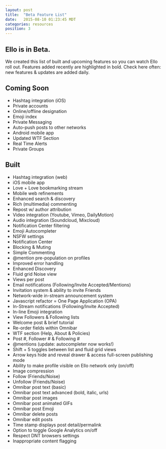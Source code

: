 ```yaml
---
layout: post
title:  "Beta Feature List"
date:   2015-08-10 01:23:45 MDT
categories: resources
position: 3
---
```

## Ello is in Beta.

We created this list of built and upcoming features so you can watch Ello roll out. Features added recently are highlighted in bold. Check here often: new features & updates are added daily.

## Coming Soon

* Hashtag integration (iOS)
* Private accounts
* Online/offline designation
* Emoji index
* Private Messaging
* Auto-push posts to other networks
* Android mobile app
* Updated WTF Section
* Real Time Alerts
* Private Groups

## Built

* Hashtag integration (web)
* iOS mobile app
* Love + Love bookmarking stream
* Mobile web refinements
* Enhanced search & discovery
* Rich (multimedia) commenting
* Repost w/ author attribution
* Video integration (Youtube, Vimeo, DailyMotion)
* Audio integration (Soundcloud, Mixcloud)
* Notification Center filtering
* Emoji Autocompleter
* NSFW settings
* Notification Center
* Blocking & Muting
* Simple Commenting
* @mention pre-population on profiles
* Improved error handling
* Enhanced Discovery
* Fluid grid Noise view
* Views per post
* Email notifications (Following/Invite Accepted/Mentions)
* Invitation system & ability to invite Friends
* Network-wide in-stream announcement system
* Javascript refactor = One Page Application (OPA)
* In-Stream notifications (Following/Invite Accepted)
* In-line Emoji integration
* View Followers & Following lists
* Welcome post & brief tutorial
* Re-order fields within Omnibar
* WTF section (Help, About & Policies)
* Post #, Follower # & Following #
* @mentions (update: autocompleter now works!)
* Shift + 5 toggles between list and fluid grid views
* Arrow keys hide and reveal drawer & access full-screen publishing mode
* Ability to make profile visible on Ello network only (on/off)
* Image compression
* Follow (Friends/Noise)
* Unfollow (Friends/Noise)
* Omnibar post text (basic)
* Omnibar post text advanced (bold, italic, urls)
* Omnibar post images
* Omnibar post animated GIFs
* Omnibar post Emoji
* Omnibar delete posts
* Omnibar edit posts
* Time stamp displays post detail/permalink
* Option to toggle Google Analytics on/off
* Respect DNT browsers settings
* Inappropriate content flagging
